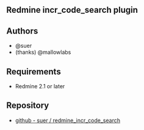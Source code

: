 Redmine incr_code_search plugin
-----------------------------

Authors
-----------------------------

* @suer
* (thanks) @mallowlabs

Requirements
----------------------------

* Redmine 2.1 or later

Repository
----------------------------

 * [github - suer / redmine\_incr\_code\_search](https://github.com/suer/redmine_incr_code_search)

